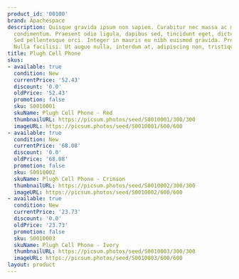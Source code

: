 ```yaml
---
product_id: '00100'
brand: Apachespace
description: Quisque gravida ipsum non sapien. Curabitur nec massa ac massa gravida
  condimentum. Praesent odio ligula, dapibus sed, tincidunt eget, dictum ac, nibh.
  Sed pellentesque orci. Integer in mauris eu nibh euismod gravida. Proin libero.
  Nulla facilisi. Ut augue nulla, interdum at, adipiscing non, tristique eget, neque.
title: Plugh Cell Phone
skus:
- available: true
  condition: New
  currentPrice: '52.43'
  discount: '0.0'
  oldPrice: '52.43'
  promotion: false
  sku: S0010001
  skuName: Plugh Cell Phone - Red
  thumbnailURL: https://picsum.photos/seed/S0010001/300/300
  imageURL: https://picsum.photos/seed/S0010001/600/600
- available: true
  condition: New
  currentPrice: '68.08'
  discount: '0.0'
  oldPrice: '68.08'
  promotion: false
  sku: S0010002
  skuName: Plugh Cell Phone - Crimson
  thumbnailURL: https://picsum.photos/seed/S0010002/300/300
  imageURL: https://picsum.photos/seed/S0010002/600/600
- available: true
  condition: New
  currentPrice: '23.73'
  discount: '0.0'
  oldPrice: '23.73'
  promotion: false
  sku: S0010003
  skuName: Plugh Cell Phone - Ivory
  thumbnailURL: https://picsum.photos/seed/S0010003/300/300
  imageURL: https://picsum.photos/seed/S0010003/600/600
layout: product
---
```

